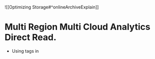 ![[Optimizing Storage#^onlineArchiveExplain]]

# Multi Region Multi Cloud Analytics Direct Read.

- Using tags in 